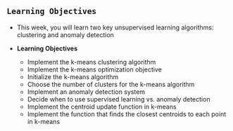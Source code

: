 ## `Learning Objectives`

- This week, you will learn two key unsupervised learning algorithms: clustering and anomaly detection

- **Learning Objectives**
  - Implement the k-means clustering algorithm
  - Implement the k-means optimization objective
  - Initialize the k-means algorithm
  - Choose the number of clusters for the k-means algorithm
  - Implement an anomaly detection system
  - Decide when to use supervised learning vs. anomaly detection
  - Implement the centroid update function in k-means
  - Implement the function that finds the closest centroids to each point in k-means